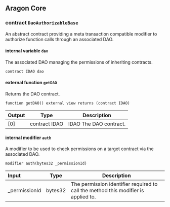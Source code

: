 ## Aragon Core

###  contract `DaoAuthorizableBase`

An abstract contract providing a meta transaction compatible modifier to authorize function calls through an associated DAO.

#### internal variable `dao`

The associated DAO managing the permissions of inheriting contracts.

```solidity
contract IDAO dao 
```

#### external function `getDAO`

Returns the DAO contract.

```solidity
function getDAO() external view returns (contract IDAO) 
```

| Output | Type | Description |
| ------ | ---- | ----------- |
| [0] | contract IDAO | IDAO The DAO contract. |

#### internal modifier `auth`

A modifier to be used to check permissions on a target contract via the associated DAO.

```solidity
modifier auth(bytes32 _permissionId) 
```

| Input | Type | Description |
|:----- | ---- | ----------- |
| _permissionId | bytes32 | The permission identifier required to call the method this modifier is applied to. |

